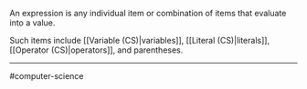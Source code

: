 An expression is any individual item or combination of items that evaluate into a value.

Such items include [[Variable (CS)|variables]], [[Literal (CS)|literals]], [[Operator (CS)|operators]], and parentheses.




---
#computer-science 